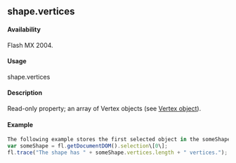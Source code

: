 ## shape.vertices

#### Availability

Flash MX 2004.

#### Usage

shape.vertices

#### Description

Read-only property; an array of Vertex objects (see [Vertex object](../Vertex_object/vertex_summary.md)).

#### Example

```javascript
The following example stores the first selected object in the someShape variable, and then shows the number of vertices for that object in the Output panel:
var someShape = fl.getDocumentDOM().selection\[0\];
fl.trace("The shape has " + someShape.vertices.length + " vertices.");

```